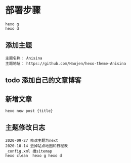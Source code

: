 # 部署步骤
    hexo g
    hexo d

## 添加主题 

    主题名称： Anisina
    主题地址： https://github.com/Haojen/hexo-theme-Anisina

## todo 添加自己的文章博客


## 新增文章

    hexo new post {title}

## 主题修改日志
    2020-09-27 修改主题为next
    2020-10-14 去掉站点地图和日程表
    _config.xml 搜sitemap
    hexo clean  hexo g hexo d

    

